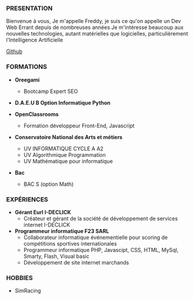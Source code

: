 ### PRESENTATION

Bienvenue à vous,
Je m'appelle Freddy, je suis ce qu'on appelle un Dev Web Errant depuis de nombreuses années
Je m'intéresse beaucoup aux nouvelles technologies, autant matérielles que logicielles, particulièrement l'Intelligence Artificielle

[Github](https://github.com/ycfreddy)

### FORMATIONS

- **Oreegami**
    - Bootcamp Expert SEO

- **D.A.E.U B Option Informatique Python**

- **OpenClassrooms**
  - Formation développeur Front-End, Javascript


- **Conservatoire National des Arts et métiers**
  - UV INFORMATIQUE CYCLE A A2
  - UV Algorithmique Programmation
  - UV Mathématique pour informatique

- **Bac**
  - BAC S (option Math)

### EXPÉRIENCES

- **Gérant Eurl I-DECLICK**
    - Créateur et gérant de la société de développement de services internet I-DECLICK
- **Programmeur informatique F23 SARL**
    - Collaborateur informatique événementielle pour scoring de compétitions sportives internationales
    - Programmeur informatique PHP, Javascipt, CSS, HTML, MySql, Smarty, Flash, Visual basic
    - Développement de site internet marchands

### HOBBIES
- SimRacing
